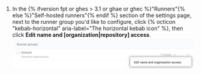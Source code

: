 1. In the {% ifversion fpt or ghes > 3.1 or ghae or ghec %}"Runners"{% else %}"Self-hosted runners"{% endif %} section of the settings page, next to the runner group you'd like to configure, click {% octicon "kebab-horizontal" aria-label="The horizontal kebab icon" %}, then click **Edit name and [organization|repository] access**. ![Gerenciar permissões do repositório](/assets/images/help/settings/actions-runner-manage-permissions.png)